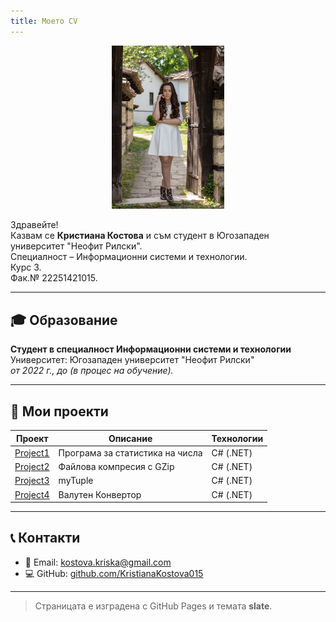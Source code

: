```yaml
---
title: Моето CV
---
```


<p align="center">
  <img src="01bf4fb7-5b13-44a8-bf23-892fec63e3ed.jpg" alt="Снимка на Кристиана Костова" width="180" />
</p>

Здравейте!  
Казвам се **Кристиана Костова** и съм студент в Югозападен университет "Неофит Рилски".  
Специалност – Информационни системи и технологии.  
Курс 3.  
Фак.№ 22251421015.  

---

## 🎓 Образование

**Студент в специалност Информационни системи и технологии**  
Университет: Югозападен университет "Неофит Рилски"  
*от 2022 г., до (в процес на обучение).*

---

## 📂 Мои проекти

| Проект | Описание | Технологии |
|--------|----------|------------|
| [Project1](https://github.com/KristianaKostova015/kristianakostova.github.io/tree/main/Project1) | Програма за статистика на числа | C# (.NET) |
| [Project2](https://github.com/KristianaKostova015/kristianakostova.github.io/tree/main/Project2) | Файлова компресия с GZip | C# (.NET) |
| [Project3](https://github.com/KristianaKostova015/kristianakostova.github.io/tree/main/Project3) | myTuple| C# (.NET) |
| [Project4](https://github.com/KristianaKostova015/kristianakostova.github.io/tree/main/Project4) | Валутен Конвертор | C# (.NET) |

---

## 📞 Контакти

- 📧 Email: kostova.kriska@gmail.com  
- 💻 GitHub: [github.com/KristianaKostova015](https://github.com/KristianaKostova015)

---

> Страницата е изградена с GitHub Pages и темата **slate**.
